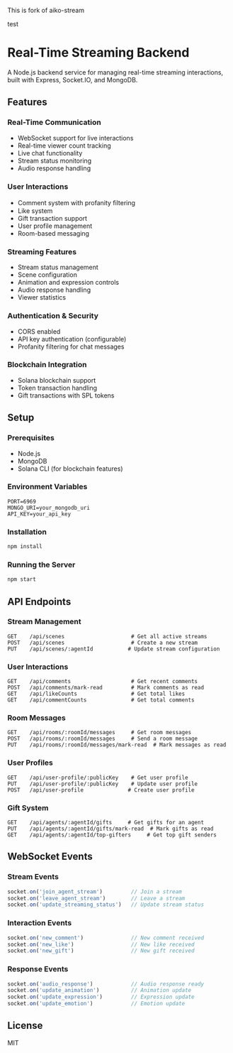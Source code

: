 This is fork of aiko-stream

test

# Real-Time Streaming Backend

A Node.js backend service for managing real-time streaming interactions, built with Express, Socket.IO, and MongoDB.

## Features

### Real-Time Communication
- WebSocket support for live interactions
- Real-time viewer count tracking
- Live chat functionality
- Stream status monitoring
- Audio response handling

### User Interactions
- Comment system with profanity filtering　
- Like system
- Gift transaction support
- User profile management
- Room-based messaging

### Streaming Features
- Stream status management
- Scene configuration
- Animation and expression controls
- Audio response handling
- Viewer statistics

### Authentication & Security
- CORS enabled
- API key authentication (configurable)
- Profanity filtering for chat messages

### Blockchain Integration
- Solana blockchain support
- Token transaction handling
- Gift transactions with SPL tokens

## Setup

### Prerequisites
- Node.js
- MongoDB
- Solana CLI (for blockchain features)

### Environment Variables



```
PORT=6969
MONGO_URI=your_mongodb_uri
API_KEY=your_api_key
```

### Installation
```bash
npm install
```

### Running the Server
```bash
npm start
```

## API Endpoints

### Stream Management
```
GET    /api/scenes                     # Get all active streams
POST   /api/scenes                     # Create a new stream
PUT    /api/scenes/:agentId           # Update stream configuration
```

### User Interactions
```
GET    /api/comments                   # Get recent comments
POST   /api/comments/mark-read         # Mark comments as read
GET    /api/likeCounts                 # Get total likes
GET    /api/commentCounts              # Get total comments
```

### Room Messages
```
GET    /api/rooms/:roomId/messages     # Get room messages
POST   /api/rooms/:roomId/messages     # Send a room message
PUT    /api/rooms/:roomId/messages/mark-read  # Mark messages as read
```

### User Profiles
```
GET    /api/user-profile/:publicKey    # Get user profile
PUT    /api/user-profile/:publicKey    # Update user profile
POST   /api/user-profile              # Create user profile
```

### Gift System
```
GET    /api/agents/:agentId/gifts     # Get gifts for an agent
PUT    /api/agents/:agentId/gifts/mark-read  # Mark gifts as read
GET    /api/agents/:agentId/top-gifters     # Get top gift senders
```

## WebSocket Events

### Stream Events
```javascript
socket.on('join_agent_stream')         // Join a stream
socket.on('leave_agent_stream')        // Leave a stream
socket.on('update_streaming_status')   // Update stream status
```

### Interaction Events
```javascript
socket.on('new_comment')               // New comment received
socket.on('new_like')                  // New like received
socket.on('new_gift')                  // New gift received
```

### Response Events
```javascript
socket.on('audio_response')            // Audio response ready
socket.on('update_animation')          // Animation update
socket.on('update_expression')         // Expression update
socket.on('update_emotion')            // Emotion update
```

## License
MIT


